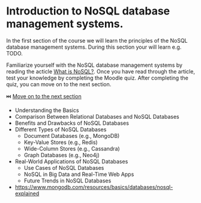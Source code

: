 # Introduction to NoSQL database management systems.

In the first section of the course we will learn the principles of the NoSQL database management systems. During this section your will learn e.g. TODO.

Familiarize yourself with the NoSQL database management systems by reading the acticle [What is NoSQL?](https://www.mongodb.com/resources/basics/databases/nosql-explained). Once you have read through the article, test your knowledge by completing the Moodle quiz. After completing the quiz, you can move on to the next section.

⏭️ [Move on to the next section](./2-mongo-introduction.md)

- Understanding the Basics
- Comparison Between Relational Databases and NoSQL Databases
- Benefits and Drawbacks of NoSQL Databases
- Different Types of NoSQL Databases
    - Document Databases (e.g., MongoDB)
    - Key-Value Stores (e.g., Redis)
    - Wide-Column Stores (e.g., Cassandra)
    - Graph Databases (e.g., Neo4j)
- Real-World Applications of NoSQL Databases
    - Use Cases of NoSQL Databases
    - NoSQL in Big Data and Real-Time Web Apps
    - Future Trends in NoSQL Databases
- https://www.mongodb.com/resources/basics/databases/nosql-explained
